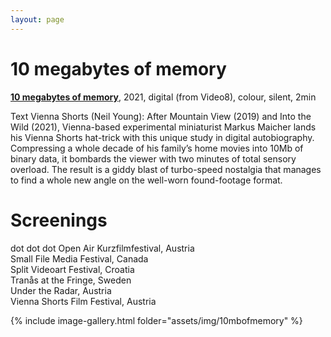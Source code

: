 ```yaml
---
layout: page
---
```


# 10 megabytes of memory

<strong><b><a href="https://vimeo.com/543725598" rel="noopener noreferrer" target="_blank">10 megabytes of memory</a></b></strong>, 2021, digital (from Video8), colour, silent, 2min <br>

Text Vienna Shorts (Neil Young):
After Mountain View (2019) and Into the Wild (2021), Vienna-based experimental miniaturist Markus Maicher lands his Vienna Shorts hat-trick with this unique study in digital autobiography. Compressing a whole decade of his family’s home movies into 10Mb of binary data, it bombards the viewer with two minutes of total sensory overload. The result is a giddy blast of turbo-speed nostalgia that manages to find a whole new angle on the well-worn found-footage format. 

<!--
Nach Mountain View (2019) und Into the Wild (2021) zaubert Markus Maicher, in Wien lebender Spezialist für experimentelle Miniaturen und mittlerweile Stammgast des Festivals, eine einzigartige digital-autobiografische Studie aus dem Hut: Er hat Privatfilme seiner Familie aus einem Jahrzehnt in 10 Megabyte an Binärdaten verwandelt und bombardiert mit der daraus entstandenen Reizüberflutung zwei Minuten lang das Publikum. Der euphorische Nostalgieflashback legt im Turbogang einen neuen Blick auf das altgediente Found-Footage-Format frei. (ny)-->

# Screenings

dot dot dot Open Air Kurzfilmfestival, Austria<br>
Small File Media Festival, Canada<br>
Split Videoart Festival, Croatia<br>
Tranås at the Fringe, Sweden <br>
Under the Radar, Austria<br>
Vienna Shorts Film Festival, Austria<br>

{% include image-gallery.html folder="assets/img/10mbofmemory" %}

<!--
<ul>
{% for image in site.static_files %}
    {% if image.path contains 'assets/img/10mbofmemory' %}
<a class="img" href="{{ image.path }}"><img title="" src="{{ image.path }}"/></a>
    {% endif %}
{% endfor %}
</ul>
-->